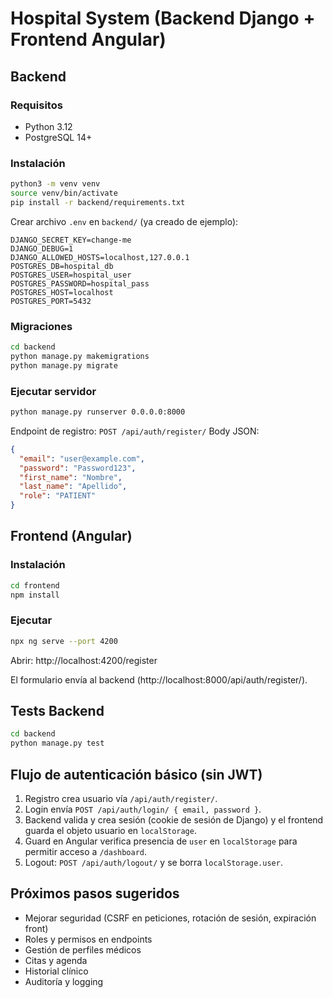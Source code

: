 # Hospital System (Backend Django + Frontend Angular)

## Backend

### Requisitos
- Python 3.12
- PostgreSQL 14+

### Instalación
```bash
python3 -m venv venv
source venv/bin/activate
pip install -r backend/requirements.txt
```

Crear archivo `.env` en `backend/` (ya creado de ejemplo):
```
DJANGO_SECRET_KEY=change-me
DJANGO_DEBUG=1
DJANGO_ALLOWED_HOSTS=localhost,127.0.0.1
POSTGRES_DB=hospital_db
POSTGRES_USER=hospital_user
POSTGRES_PASSWORD=hospital_pass
POSTGRES_HOST=localhost
POSTGRES_PORT=5432
```

### Migraciones
```bash
cd backend
python manage.py makemigrations
python manage.py migrate
```

### Ejecutar servidor
```bash
python manage.py runserver 0.0.0.0:8000
```

Endpoint de registro: `POST /api/auth/register/`
Body JSON:
```json
{
  "email": "user@example.com",
  "password": "Password123",
  "first_name": "Nombre",
  "last_name": "Apellido",
  "role": "PATIENT"
}
```

## Frontend (Angular)

### Instalación
```bash
cd frontend
npm install
```

### Ejecutar
```bash
npx ng serve --port 4200
```

Abrir: http://localhost:4200/register

El formulario envía al backend (http://localhost:8000/api/auth/register/).

## Tests Backend
```bash
cd backend
python manage.py test
```

## Flujo de autenticación básico (sin JWT)
1. Registro crea usuario vía `/api/auth/register/`.
2. Login envía `POST /api/auth/login/ { email, password }`.
3. Backend valida y crea sesión (cookie de sesión de Django) y el frontend guarda el objeto usuario en `localStorage`.
4. Guard en Angular verifica presencia de `user` en `localStorage` para permitir acceso a `/dashboard`.
5. Logout: `POST /api/auth/logout/` y se borra `localStorage.user`.

## Próximos pasos sugeridos
- Mejorar seguridad (CSRF en peticiones, rotación de sesión, expiración front)
- Roles y permisos en endpoints
- Gestión de perfiles médicos
- Citas y agenda
- Historial clínico
- Auditoría y logging

